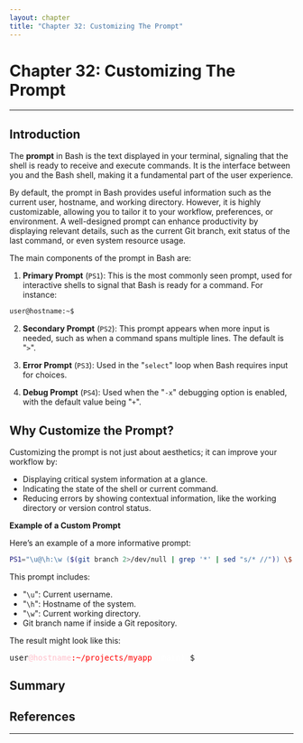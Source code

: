 ```yaml
---
layout: chapter
title: "Chapter 32: Customizing The Prompt"
---
```


# Chapter 32: Customizing The Prompt


<hr style="width:100%;text-align:center;margin-left:0;margin-bottom:10px">

## Introduction

The **prompt** in Bash is the text displayed in your terminal, signaling that the shell is ready to receive and execute commands. It is the interface between you and the Bash shell, making it a fundamental part of the user experience.

By default, the prompt in Bash provides useful information such as the current user, hostname, and working directory. However, it is highly customizable, allowing you to tailor it to your workflow, preferences, or environment. A well-designed prompt can enhance productivity by displaying relevant details, such as the current Git branch, exit status of the last command, or even system resource usage.

The main components of the prompt in Bash are:

1. **Primary Prompt** (`PS1`): This is the most commonly seen prompt, used for interactive shells to signal that Bash is ready for a command. For instance:

```bash
user@hostname:~$
```

2. **Secondary Prompt** (`PS2`): This prompt appears when more input is needed, such as when a command spans multiple lines. The default is "`>`".

3. **Error Prompt** (`PS3`): Used in the "`select`" loop when Bash requires input for choices.

4. **Debug Prompt** (`PS4`): Used when the "`-x`" debugging option is enabled, with the default value being "`+`".

## Why Customize the Prompt?

Customizing the prompt is not just about aesthetics; it can improve your workflow by:
* Displaying critical system information at a glance.
* Indicating the state of the shell or current command.
* Reducing errors by showing contextual information, like the working directory or version control status.

**Example of a Custom Prompt**

Here’s an example of a more informative prompt:

```bash
PS1="\u@\h:\w ($(git branch 2>/dev/null | grep '*' | sed "s/* //")) \$ "
```

This prompt includes:
* "`\u`": Current username.
* "`\h`": Hostname of the system.
* "`\w`": Current working directory.
* Git branch name if inside a Git repository.

The result might look like this:

<pre>
user<span style="color:pink;">@hostname</span><span style="color:red;">:~/projects/myapp</span> <span style="color:white;">(main)</span> <span style="color:ping;">$</span>
</pre>

## Summary


## References

<hr style="width:100%;text-align:center;margin-left:0;margin-bottom:10px">

